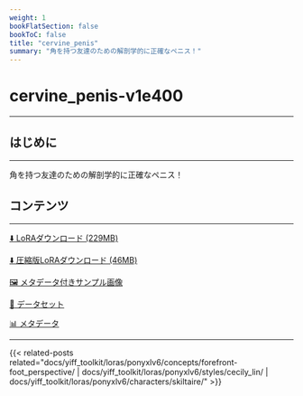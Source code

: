 ```yaml
---
weight: 1
bookFlatSection: false
bookToC: false
title: "cervine_penis"
summary: "角を持つ友達のための解剖学的に正確なペニス！"
---
```


<!--markdownlint-disable MD025 MD033 -->

# cervine_penis-v1e400

---

## はじめに

---

角を持つ友達のための解剖学的に正確なペニス！

## コンテンツ

---

[⬇️ LoRAダウンロード (229MB)](https://huggingface.co/k4d3/yiff_toolkit/resolve/main/ponyxl_loras/cervine_penis-v1e400.safetensors?download=true)

[⬇️ 圧縮版LoRAダウンロード (46MB)](https://huggingface.co/k4d3/yiff_toolkit/resolve/main/ponyxl_loras_shrunk_2/cervine_penis-v1e400_frockpt1_th-3.55.safetensors?download=true)

[🖼️ メタデータ付きサンプル画像](https://huggingface.co/k4d3/yiff_toolkit/tree/main/static/{})

[📐 データセット](https://huggingface.co/datasets/k4d3/furry/tree/main/cervine_penis)

[📊 メタデータ](https://huggingface.co/k4d3/yiff_toolkit/raw/main/ponyxl_loras/cervine_penis-v1e400.json)

---

<!--
HUGO_SEARCH_EXCLUDE_START
-->
{{< related-posts related="docs/yiff_toolkit/loras/ponyxlv6/concepts/forefront-foot_perspective/ | docs/yiff_toolkit/loras/ponyxlv6/styles/cecily_lin/ | docs/yiff_toolkit/loras/ponyxlv6/characters/skiltaire/" >}}
<!--
HUGO_SEARCH_EXCLUDE_END
-->

